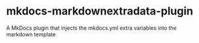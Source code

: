 # mkdocs-markdownextradata-plugin
A MkDocs plugin that injects the mkdocs.yml extra variables into the markdown template
